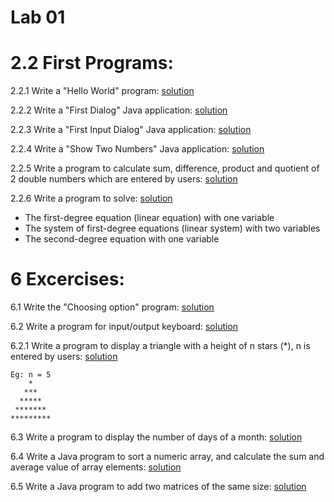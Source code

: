 # Lab 01

# 2.2 First Programs:
2.2.1 Write a "Hello World" program: [solution](./src/HelloWorld.java)

2.2.2 Write a "First Dialog" Java application: [solution](./src/FirstDialog.java)

2.2.3 Write a "First Input Dialog" Java application: [solution](./src/HelloNameDialog.java)

2.2.4 Write a "Show Two Numbers" Java application: [solution](./src/ShowTwoNumbers.java)

2.2.5 Write a program to calculate sum, difference, product and quotient of 2 double numbers which are entered by users: [solution](./src/DoubleCalculator.java)

2.2.6 Write a program to solve: [solution](./src/EquationSolver.java)
* The first-degree equation (linear equation) with one variable
* The system of first-degree equations (linear system) with two variables 
* The second-degree equation with one variable 

# 6 Excercises:
6.1 Write the "Choosing option" program: [solution](./src/ChoosingOption.java)

6.2 Write a program for input/output keyboard: [solution](./src/InputFromKeyboard.java)

6.2.1 Write a program to display a triangle with a height of n stars (*), n is entered by users: [solution](./src/Triangle.java)
```
Eg: n = 5
    *
   ***
  *****
 *******
*********
```

6.3 Write a program to display the number of days of a month: [solution](./src/NumDaysOfMonth.java)

6.4 Write a Java program to sort a numeric array, and calculate the sum and average value of array elements: [solution](./src/Array.java)

6.5 Write a Java program to add two matrices of the same size: [solution](./src/AddTwoMatrices.java)
